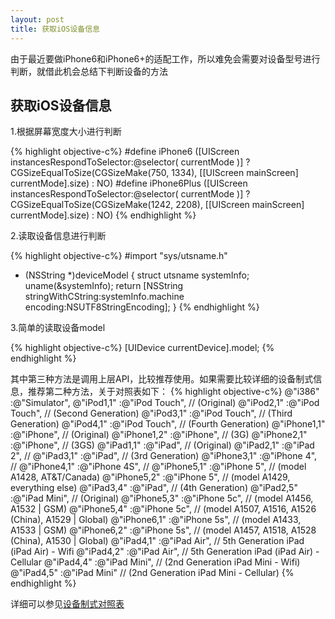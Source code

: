 ```yaml
---
layout: post
title: 获取iOS设备信息
---
```

由于最近要做iPhone6和iPhone6+的适配工作，所以难免会需要对设备型号进行判断，就借此机会总结下判断设备的方法



获取iOS设备信息
-----------------

1.根据屏幕宽度大小进行判断

{% highlight objective-c%}
#define iPhone6    ([UIScreen instancesRespondToSelector:@selector( currentMode )] ? CGSizeEqualToSize(CGSizeMake(750, 1334), [[UIScreen mainScreen] currentMode].size) : NO)
#define iPhone6Plus    ([UIScreen instancesRespondToSelector:@selector( currentMode )] ? CGSizeEqualToSize(CGSizeMake(1242, 2208), [[UIScreen mainScreen] currentMode].size) : NO)
{% endhighlight %}

2.读取设备信息进行判断

{% highlight objective-c%}
#import "sys/utsname.h"

- (NSString *)deviceModel
{
    struct utsname systemInfo;
    uname(&systemInfo);
    return [NSString stringWithCString:systemInfo.machine
                               encoding:NSUTF8StringEncoding];
}
{% endhighlight %}

3.简单的读取设备model

{% highlight objective-c%}
[UIDevice currentDevice].model;
{% endhighlight %}

其中第三种方法是调用上层API，比较推荐使用。如果需要比较详细的设备制式信息，推荐第二种方法，关于对照表如下：
{% highlight objective-c%}
@"i386"      :@"Simulator",
@"iPod1,1"   :@"iPod Touch",      // (Original)
@"iPod2,1"   :@"iPod Touch",      // (Second Generation)
@"iPod3,1"   :@"iPod Touch",      // (Third Generation)
@"iPod4,1"   :@"iPod Touch",      // (Fourth Generation)
@"iPhone1,1" :@"iPhone",          // (Original)
@"iPhone1,2" :@"iPhone",          // (3G)
@"iPhone2,1" :@"iPhone",          // (3GS)
@"iPad1,1"   :@"iPad",            // (Original)
@"iPad2,1"   :@"iPad 2",          //
@"iPad3,1"   :@"iPad",            // (3rd Generation)
@"iPhone3,1" :@"iPhone 4",        //
@"iPhone4,1" :@"iPhone 4S",       //
@"iPhone5,1" :@"iPhone 5",        // (model A1428, AT&T/Canada)
@"iPhone5,2" :@"iPhone 5",        // (model A1429, everything else)
@"iPad3,4"   :@"iPad",            // (4th Generation)
@"iPad2,5"   :@"iPad Mini",       // (Original)
@"iPhone5,3" :@"iPhone 5c",       // (model A1456, A1532 | GSM)
@"iPhone5,4" :@"iPhone 5c",       // (model A1507, A1516, A1526 (China), A1529 | Global)
@"iPhone6,1" :@"iPhone 5s",       // (model A1433, A1533 | GSM)
@"iPhone6,2" :@"iPhone 5s",       // (model A1457, A1518, A1528 (China), A1530 | Global)
@"iPad4,1"   :@"iPad Air",        // 5th Generation iPad (iPad Air) - Wifi
@"iPad4,2"   :@"iPad Air",        // 5th Generation iPad (iPad Air) - Cellular
@"iPad4,4"   :@"iPad Mini",       // (2nd Generation iPad Mini - Wifi)
@"iPad4,5"   :@"iPad Mini"        // (2nd Generation iPad Mini - Cellular)
{% endhighlight %}

详细可以参见[设备制式对照表](https://theiphonewiki.com/wiki/Models)
